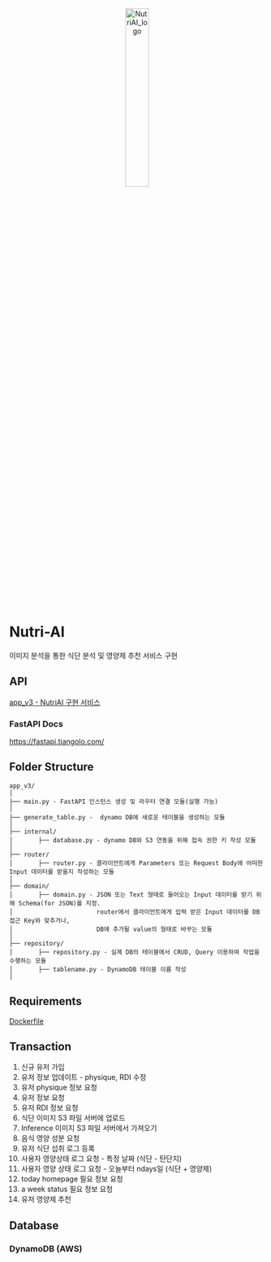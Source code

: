 <div align="center">
  <img width="30%" alt="NutriAI_logo" src="https://user-images.githubusercontent.com/33509018/162863401-8f624292-3c11-4038-8b3a-b15b8803e000.png" title="NutriAI">
</div>

# Nutri-AI 

이미지 분석을 통한 식단 분석 및 영양제 추천 서비스 구현

## API
[app_v3 - NutriAI 구현 서비스](https://github.com/Nutri-AI/api-fastapi/tree/dev3/app_v3)
### FastAPI Docs
https://fastapi.tiangolo.com/

## Folder Structure
  ```
  app_v3/
  │
  ├── main.py - FastAPI 인스턴스 생성 및 라우터 연결 모듈(실행 가능)
  │
  ├── generate_table.py -  dynamo DB에 새로운 테이블을 생성하는 모듈
  │
  ├── internal/ 
  │       ├── database.py - dynamo DB와 S3 연동을 위해 접속 권한 키 작성 모듈
  │
  ├── router/ 
  │       ├── router.py - 클라이언트에게 Parameters 또는 Request Body에 어떠한 Input 데이터를 받을지 작성하는 모듈 
  │
  ├── domain/ 
  │       ├── domain.py - JSON 또는 Text 형태로 들어오는 Input 데이터를 받기 위해 Schema(for JSON)를 지정. 
  │                       router에서 클라이언트에게 입력 받은 Input 데이터를 DB 접근 Key와 맞추거나, 
  │                       DB에 추가될 value의 형태로 바꾸는 모듈
  │
  ├── repository/ 
  │       ├── repository.py - 실제 DB의 테이블에서 CRUD, Query 이용하여 작업을 수행하는 모듈
  │       ├── tablename.py - DynamoDB 테이블 이름 작성
  │
 
  ```
  ## Requirements
  [Dockerfile](https://github.com/Nutri-AI/api-fastapi/blob/feature_jh/Dockerfile)

## Transaction
1. 신규 유저 가입
2. 유저 정보 업데이트 - physique, RDI 수정
3. 유저 physique 정보 요청
4. 유저 정보 요청
5. 유저 RDI 정보 요청
6. 식단 이미지 S3 파일 서버에 업로드
7. Inference 이미지 S3 파일 서버에서 가져오기
8. 음식 영양 성분 요청
9. 유저 식단 섭취 로그 등록
10. 사용자 영양상태 로그 요청 - 특정 날짜 (식단 - 탄단지)
11. 사용자 영양 상태 로그 요청 - 오늘부터 ndays일 (식단 + 영양제)
12. today homepage 필요 정보 요청
13. a week status 필요 정보 요청
14. 유저 영양제 추천
## Database
### DynamoDB (AWS)
